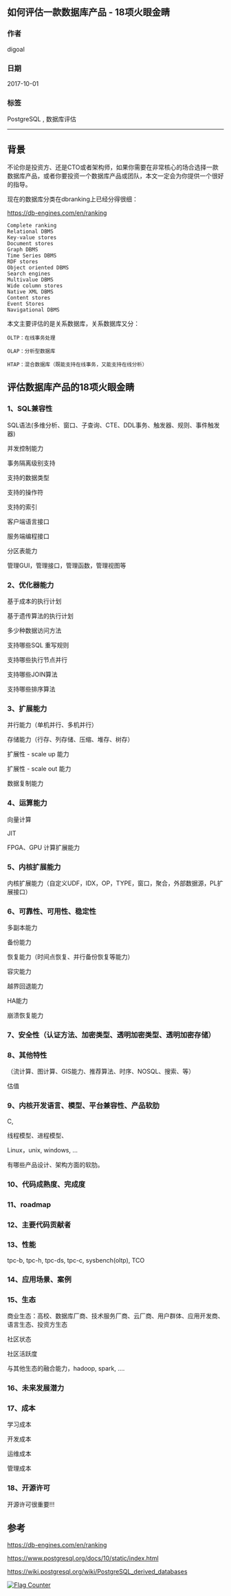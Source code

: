 ## 如何评估一款数据库产品 - 18项火眼金睛  
                        
### 作者                        
digoal                        
                        
### 日期                        
2017-10-01                       
                        
### 标签                        
PostgreSQL , 数据库评估     
                        
----                        
                        
## 背景      
不论你是投资方、还是CTO或者架构师，如果你需要在非常核心的场合选择一款数据库产品，或者你要投资一个数据库产品或团队，本文一定会为你提供一个很好的指导。  
  
现在的数据库分类在dbranking上已经分得很细：  
  
https://db-engines.com/en/ranking  
  
```  
Complete ranking  
Relational DBMS  
Key-value stores  
Document stores  
Graph DBMS  
Time Series DBMS  
RDF stores  
Object oriented DBMS  
Search engines  
Multivalue DBMS  
Wide column stores  
Native XML DBMS  
Content stores  
Event Stores  
Navigational DBMS  
```  
  
本文主要评估的是关系数据库，关系数据库又分：  
  
```  
OLTP：在线事务处理  
  
OLAP：分析型数据库  
  
HTAP：混合数据库（既能支持在线事务，又能支持在线分析）  
```  
  
## 评估数据库产品的18项火眼金睛  
### 1、SQL兼容性  
  
SQL语法(多维分析、窗口、子查询、CTE、DDL事务、触发器、规则、事件触发器)  
  
并发控制能力  
  
事务隔离级别支持  
  
支持的数据类型  
  
支持的操作符  
  
支持的索引  
  
客户端语言接口  
  
服务端编程接口  
  
分区表能力  
  
管理GUI，管理接口，管理函数，管理视图等  
  
  
### 2、优化器能力  
  
基于成本的执行计划  
  
基于遗传算法的执行计划  
  
多少种数据访问方法  
  
支持哪些SQL 重写规则  
  
支持哪些执行节点并行  
  
支持哪些JOIN算法  
  
支持哪些排序算法  
  
  
### 3、扩展能力  
  
并行能力（单机并行、多机并行）  
  
存储能力（行存、列存储、压缩、堆存、树存）  
  
扩展性 - scale up 能力  
  
扩展性 - scale out 能力  
  
数据复制能力  
  
  
### 4、运算能力  
  
向量计算  
  
JIT  
  
FPGA、GPU 计算扩展能力  
  
  
### 5、内核扩展能力  
  
内核扩展能力（自定义UDF，IDX，OP，TYPE，窗口，聚合，外部数据源，PL扩展接口）  
  
  
### 6、可靠性、可用性、稳定性  
  
多副本能力  
  
备份能力  
  
恢复能力（时间点恢复、并行备份恢复等能力）  
  
容灾能力  
  
越界回退能力  
  
HA能力  
  
崩溃恢复能力  
  
### 7、安全性（认证方法、加密类型、透明加密类型、透明加密存储）  
  
  
### 8、其他特性  
  
（流计算、图计算、GIS能力、推荐算法、时序、NOSQL、搜索、等）  
  
估值    
  
  
### 9、内核开发语言、模型、平台兼容性、产品软肋  
  
C,     
  
线程模型、进程模型、   
  
Linux，unix, windows, ...   
  
有哪些产品设计、架构方面的软肋。   
  
  
### 10、代码成熟度、完成度  
  
### 11、roadmap  
  
### 12、主要代码贡献者  
  
### 13、性能  
  
tpc-b, tpc-h, tpc-ds, tpc-c, sysbench(oltp), TCO  
  
### 14、应用场景、案例  
  
  
  
### 15、生态  
  
商业生态：高校、数据库厂商、技术服务厂商、云厂商、用户群体、应用开发商、语言生态、投资方生态  
  
社区状态  
  
社区活跃度  
  
与其他生态的融合能力，hadoop, spark, ....   
  
### 16、未来发展潜力  
  
### 17、成本  
  
学习成本  
  
开发成本  
  
运维成本  
  
管理成本  
  
### 18、开源许可  
  
开源许可很重要!!!  
  
## 参考  
https://db-engines.com/en/ranking  
  
https://www.postgresql.org/docs/10/static/index.html  
  
https://wiki.postgresql.org/wiki/PostgreSQL_derived_databases  
  
  
  
<a rel="nofollow" href="http://info.flagcounter.com/h9V1"  ><img src="http://s03.flagcounter.com/count/h9V1/bg_FFFFFF/txt_000000/border_CCCCCC/columns_2/maxflags_12/viewers_0/labels_0/pageviews_0/flags_0/"  alt="Flag Counter"  border="0"  ></a>  
  
